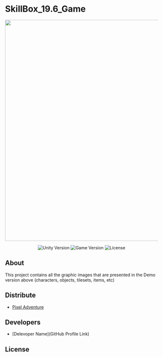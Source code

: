 # SkillBox_19.6_Game


<p align="center">
      <img src="https://img.itch.zone/aW1nLzI1Mzc4MzcuZ2lm/original/OArrbk.gif" width="726">
</p>

<p align="center">
   <img src="https://img.shields.io/badge/Engine-2021.3.4f1-green" alt="Unity Version">
   <img src="https://img.shields.io/badge/Version-v1.0%20(Alpha)-blue" alt="Game Version">
   <img src="https://img.shields.io/badge/Licence-MIT-red" alt="License">
</p>

## About

This project contains all the graphic images that are presented in the Demo version above (characters, objects, tilesets, items, etc)


## Distribute

- [Pixel Adventure](https://pixelfrog-assets.itch.io/pixel-adventure-1)


## Developers

- [Delevoper Name](GitHub Profile Link)

## License
